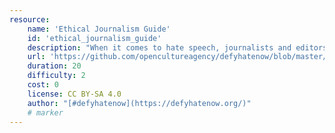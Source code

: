 ```yaml
---
resource:
    name: 'Ethical Journalism Guide'
    id: 'ethical_journalism_guide'
    description: "When it comes to hate speech, journalists and editors must pause and take the time to judge the potential impact of offensive, inflammatory content."
    url: 'https://github.com/opencultureagency/defyhatenow/blob/master/CAMEROON/SocialMedia-FieldGuide/ethical%20journalism%20guide.pdf'
    duration: 20    
    difficulty: 2   
    cost: 0      
    license: CC BY-SA 4.0
    author: "[#defyhatenow](https://defyhatenow.org/)"
    # marker
---
```


